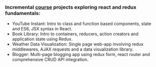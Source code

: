 ### Incremental [course](https://www.udemy.com/react-redux) projects exploring react and redux fundamentals:

- YouTube Instant: Intro to class and function based components, state and ES6, JSX syntax in React.
- Book Library: Intro to containers, reducers, action creators and application state using Redux.
- Weather Data Visualization: Single page web-app involving redux middlewares, AJAX requests and a data visualization library.
- Blogger: Multi-page blogging app using redux form, react router and comprehensive CRUD API integration.
